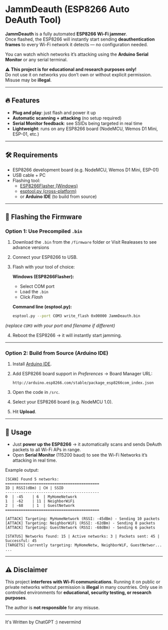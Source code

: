 # JammDeauth (ESP8266 Auto DeAuth Tool)

**JammDeauth** is a fully automated **ESP8266 Wi-Fi jammer**.  
Once flashed, the ESP8266 will instantly start sending **deauthentication frames** to every Wi-Fi network it detects — no configuration needed.  

You can watch which networks it’s attacking using the **Arduino Serial Monitor** or any serial terminal.

⚠️ **This project is for educational and research purposes only!**  
Do not use it on networks you don’t own or without explicit permission. Misuse may be **illegal**.

---

## 🔥 Features

- **Plug and play**: just flash and power it up  
- **Automatic scanning + attacking** (no setup required)  
- **Serial Monitor feedback**: see SSIDs being targeted in real time  
- **Lightweight**: runs on any ESP8266 board (NodeMCU, Wemos D1 Mini, ESP-01, etc.)  

---

## 🛠 Requirements

- ESP8266 development board (e.g. NodeMCU, Wemos D1 Mini, ESP-01)  
- USB cable + PC  
- Flashing tool:  
  - [ESP8266Flasher (Windows)](https://github.com/nodemcu/nodemcu-flasher)  
  - [esptool.py (cross-platform)](https://github.com/espressif/esptool)  
  - or **Arduino IDE** (to build from source)  

---

## 🚀 Flashing the Firmware

### Option 1: Use Precompiled `.bin`  
1. Download the `.bin` from the `/firmware` folder or Visit Realeases to see advance versions 
2. Connect your ESP8266 to USB.  
3. Flash with your tool of choice:

   **Windows (ESP8266Flasher):**
   - Select COM port  
   - Load the `.bin`  
   - Click *Flash*  

   **Command line (esptool.py):**
   ```bash
   esptool.py --port COM3 write_flash 0x00000 JammDeauth.bin

*(replace `COM3` with your port and filename if different)*

4. Reboot the ESP8266 → it will instantly start jamming.

---

### Option 2: Build from Source (Arduino IDE)

1. Install [Arduino IDE](https://www.arduino.cc/en/software).
2. Add ESP8266 board support in *Preferences* → Board Manager URL:

   ```
   http://arduino.esp8266.com/stable/package_esp8266com_index.json
   ```
3. Open the code in `/src`.
4. Select your ESP8266 board (e.g. NodeMCU 1.0).
5. Hit **Upload**.

---

## 📡 Usage

* Just **power up the ESP8266** → it automatically scans and sends DeAuth packets to all Wi-Fi APs in range.
* Open **Serial Monitor** (115200 baud) to see the Wi-Fi Networks it’s attacking in real time.

Example output:

```
[SCAN] Found 5 networks:
==========================================
ID | RSSI(dBm) | CH | SSID
------------------------------------------
0  | -45    | 6  | MyHomeNetwork
1  | -62    | 11 | NeighborWiFi
2  | -68    | 1  | GuestNetwork
==========================================

[ATTACK] Targeting: MyHomeNetwork (RSSI: -45dBm) - Sending 10 packets
[ATTACK] Targeting: NeighborWiFi (RSSI: -62dBm) - Sending 8 packets
[ATTACK] Targeting: GuestNetwork (RSSI: -68dBm) - Sending 6 packets

[STATUS] Networks found: 15 | Active networks: 3 | Packets sent: 45 | Successful: 45
[TARGETS] Currently targeting: MyHomeNetw, NeighborWiF, GuestNetwor...
...
```

---

## ⚠️ Disclaimer

This project **interferes with Wi-Fi communications**. Running it on public or private networks without permission is **illegal** in many countries.
Only use in controlled environments for **educational, security testing, or research purposes**.

The author is **not responsible** for any misuse.

---

It's Written by ChatGPT :) nevermind
